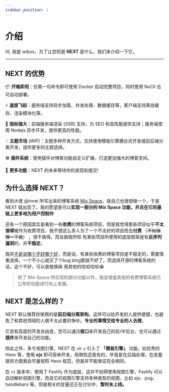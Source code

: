 ```yaml
---
sidebar_position: 1
---
```


# 介绍

Hi, 我是 wibus，为了让您知道 **NEXT** 是什么，我们来介绍一下它。

---



## NEXT 的优势

📦 **开箱即用**：仅需一句命令即可使用 Docker 启动完整项目，同时使用 NxCli 也可自动部署。

⚡️ **速度飞起**：服务端支持异步加载、并发处理、数据缓存等，客户端支持离线缓存、渲染模块化等。

🔑 **指标强大**：前端服务端渲染 (SSR) 支持，为 SEO 和高性能提供支持；服务端使用 Nodejs 异步开发，提供更高的性能。

💡 **主题市场** *(WIP)*：主题多种开发方式，支持使用模板引擎耦合式开发或前后端分离开发，提供更多的主题选择。

🛠️ **插件系统**：使用插件对博客功能自定义扩展，打造更加强大的博客空间。

🔩 **更多功能**：NEXT 的未来等待你的发现和提交!

## 为什么选择 NEXT？

看到大佬 @innei 所写出来的博客系统 [Mix Space](https://github.com/mx-space/)，我自己也很想做一个，于是 NEXT 就出现了。我的愿望是可以**实现一部分的 Mix Space 功能，并且在它的基础上更多地为用户而制作**

还有一个原因其实是看到一些**收费**的博客系统项目，但是我觉得那些项目似乎**不太值得**被作为收费项目，我不想这么多人为了一个不太好的项目而去**付费** （~~不如捐赠一下我~~） ，很不值得。而且据我所知 有某些项目所使用的底层框架是有**反序列漏洞**的，并**不稳定**。

我并<u>不是说哪个不好哪个好</u>，而是说，有某些收费的博客项目是不稳定的，需要慎重选择，一个不小心就买了个bug blog那就不好了，而选择开源的博客系统的话，这个不好，可以直接换掉 用其他的哈哈哈哈😂

> 除了 Mix Space 所实现的部分功能以外，我会借鉴其他的收费博客系统已公布的功能进行向上发展。

## NEXT 是怎么样的？

NEXT 默认推荐你使用的是**前后端分离架构**。这样可以给开发的人提供便捷，也避免了和其他领域的人做不太必要的争吵。**专业的事情交给专业的人去做**。

它具有高度的开发自由度，您可以通过**接口**来开发自己的前/中后台，也可以通过**插件**来开发自己的功能。

除此之外，多亏视图引擎，NEXT 在 `v0.x` 引入了 **「模板引擎」** 功能，如优秀的 Hexo 等，使用 **ejs** 即可简单开发，局限性还是有的，毕竟是在后端处理，在变量提供方面我会尽量按照 Hexo 规范，但是并不能保证完全相同。

在 `v1` 版本中，使用了 Fastify 作为底层，这并不妨碍使用视图引擎，Fastify 可以自动解析视图引擎，而且它的视图引擎支持多种类型的视图，比如 ejs、pug、handlebars 等。但是相关的变量还正在讨论中，**暂时未上线。**
